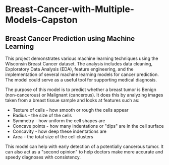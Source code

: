 # Breast-Cancer-with-Multiple-Models-Capston
## Breast Cancer Prediction using Machine Learning
This project demonstrates various machine learning techniques using the Wisconsin Breast Cancer dataset. The analysis includes data cleaning, Exploratory Data Analysis (EDA), feature engineering, and the implementation of several machine learning models for cancer prediction. The model could serve as a useful tool for supporting medical diagnosis.

The purpose of this model is to predict whether a breast tumor is Benign (non-cancerous) or Malignant (cancerous). It does this by analyzing images taken from a breast tissue sample and looks at features such as:

- Texture of cells - how smooth or rough the cells appear
- Radius - the size of the cells
- Symmetry - how uniform the cell shapes are
- Concave points - how many indentations or "dips" are in the cell surface
- Concavity - how deep these indentations are
- Area - the total size of the cell clusters

This model can help with early detection of a potentially cancerous tumor. It can also act as a "second opinion" to help doctors make more accurate and speedy diagnoses with consistency.


